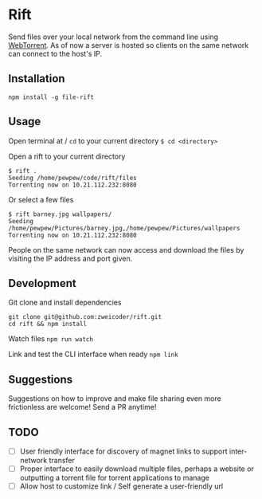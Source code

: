 # Rift
Send files over your local network from the command line using [WebTorrent](https://github.com/feross/webtorrent). As of now a server is hosted so clients on the same network can connect to the host's IP.

## Installation
`npm install -g file-rift`

## Usage

Open terminal at / `cd` to your current directory
`$ cd <directory>`

Open a rift to your current directory
```
$ rift .
Seeding /home/pewpew/code/rift/files
Torrenting now on 10.21.112.232:8080
```

Or select a few files
```
$ rift barney.jpg wallpapers/
Seeding /home/pewpew/Pictures/barney.jpg,/home/pewpew/Pictures/wallpapers
Torrenting now on 10.21.112.232:8080
```

People on the same network can now access and download the files by visiting the IP address and port given.

## Development
Git clone and install dependencies
```
git clone git@github.com:zweicoder/rift.git
cd rift && npm install
```

Watch files
`npm run watch`

Link and test the CLI interface when ready
`npm link`

## Suggestions
Suggestions on how to improve and make file sharing even more frictionless are welcome! Send a PR anytime!

## TODO
- [ ] User friendly interface for discovery of magnet links to support inter-network transfer
- [ ] Proper interface to easily download multiple files, perhaps a website or outputting a torrent file for torrent applications to manage
- [ ] Allow host to customize link / Self generate a user-friendly url